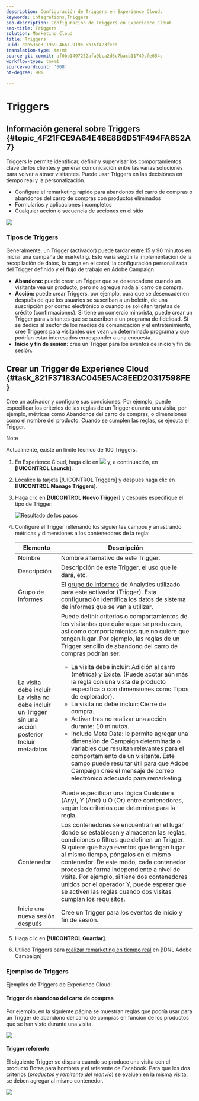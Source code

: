 ```yaml
---
description: Configuración de Triggers en Experience Cloud.
keywords: integrations;Triggers
seo-description: Configuración de Triggers en Experience Cloud.
seo-title: Triggers
solution: Marketing Cloud
title: Triggers
uuid: dab536e3-1969-4661-919e-5b15f423fecd
translation-type: tm+mt
source-git-commit: af0bb1497252afa9bca2d6c7bacb11749cfe654c
workflow-type: tm+mt
source-wordcount: '668'
ht-degree: 98%

---
```



# Triggers

## Información general sobre Triggers {#topic_4F21FCE9A64E46E8B6D51F494FA652A7}

Triggers le permite identificar, definir y supervisar los comportamientos clave de los clientes y generar comunicación entre las varias soluciones para volver a atraer visitantes. Puede usar Triggers en las decisiones en tiempo real y la personalización.

* Configure el remarketing rápido para abandonos del carro de compras o abandonos del carro de compras con productos eliminados
* Formularios y aplicaciones incompletos
* Cualquier acción o secuencia de acciones en el sitio

![](assets/trigger-abandonment-2.png)

### Tipos de Triggers

Generalmente, un Trigger (activador) puede tardar entre 15 y 90 minutos en iniciar una campaña de marketing. Esto varía según la implementación de la recopilación de datos, la carga en el canal, la configuración personalizada del Trigger definido y el flujo de trabajo en Adobe Campaign.

* **Abandono:** puede crear un Trigger que se desencadene cuando un visitante vea un producto, pero no agregue nada al carro de compra.
* **Acción:** puede crear Triggers, por ejemplo, para que se desencadenen después de que los usuarios se suscriban a un boletín, de una suscripción por correo electrónico o cuando se soliciten tarjetas de crédito (confirmaciones). Si tiene un comercio minorista, puede crear un Trigger para visitantes que se suscriben a un programa de fidelidad. Si se dedica al sector de los medios de comunicación y el entretenimiento, cree Triggers para visitantes que vean un determinado programa y que podrían estar interesados en responder a una encuesta.
* **Inicio y fin de sesión:** cree un Trigger para los eventos de inicio y fin de sesión.

## Crear un Trigger de Experience Cloud {#task_821F37183AC045E5AC8EED20317598FE}

Cree un activador y configure sus condiciones. Por ejemplo, puede especificar los criterios de las reglas de un Trigger durante una visita, por ejemplo, métricas como Abandonos del carro de compras, o dimensiones como el nombre del producto. Cuando se cumplen las reglas, se ejecuta el Trigger.

>[!NOTE]
>
>Actualmente, existe un límite técnico de 100 Triggers.

1. En Experience Cloud, haga clic en ![](assets/menu-icon.png) y, a continuación, en **[!UICONTROL Launch]**.
2. Localice la tarjeta [!UICONTROL Triggers] y después haga clic en **[!UICONTROL Manage Triggers]**.
3. Haga clic en **[!UICONTROL Nuevo Trigger]** y después especifique el tipo de Trigger:

   ![Resultado de los pasos](assets/add-trigger.png)

4. Configure el Trigger rellenando los siguientes campos y arrastrando métricas y dimensiones a los contenedores de la regla:

   | Elemento | Descripción |
   |--- |--- |
   | Nombre | Nombre alternativo de este Trigger. |
   | Descripción | Descripción de este Trigger, el uso que le dará, etc. |
   | Grupo de informes | El [grupo de informes](https://docs.adobe.com/content/help/es-ES/analytics/admin/manage-report-suites/report-suites-admin.html) de Analytics utilizado para este activador (Trigger). Esta configuración identifica los datos de sistema de informes que se van a utilizar. |
   | La visita debe incluir<br>La visita no debe incluir<br>un Trigger sin una acción posterior<br>Incluir metadatos | Puede definir criterios o comportamientos de los visitantes que quiera que se produzcan, así como comportamientos que no quiere que tengan lugar.  Por ejemplo, las reglas de un Trigger sencillo de abandono del carro de compras podrían ser:<ul><li>La visita debe incluir: Adición al carro (métrica) y Existe. (Puede acotar aún más la regla con una vista de producto específica o con dimensiones como Tipos de explorador).</li><li>La visita no debe incluir: Cierre de compra.</li><li>Activar tras no realizar una acción durante: 10 minutos.</li><li>Include Meta Data: le permite agregar una dimensión de Campaign determinada o variables que resultan relevantes para el comportamiento de un visitante. Este campo puede resultar útil para que Adobe Campaign cree el mensaje de correo electrónico adecuado para remarketing.</li></ul><br>Puede especificar una lógica Cualquiera (Any), Y (And) u O (Or) entre contenedores, según los criterios que determine para la regla. |
   | Contenedor | Los contenedores se encuentran en el lugar donde se establecen y almacenan las reglas, condiciones o filtros que definen un Trigger. Si quiere que haya eventos que tengan lugar al mismo tiempo, póngalos en el mismo contenedor. De este modo, cada contenedor procesa de forma independiente a nivel de visita.  Por ejemplo, si tiene dos contenedores unidos por el operador Y, puede esperar que se activen las reglas cuando dos visitas cumplan los requisitos. |
   | Inicie una nueva sesión después | Cree un Trigger para los eventos de inicio y fin de sesión. |

5. Haga clic en **[!UICONTROL Guardar]**.
6. Utilice Triggers para [realizar remarketing en tiempo real](https://docs.adobe.com/content/help/en/campaign-standard/using/integrating-with-adobe-cloud/working-with-campaign-and-triggers/about-adobe-experience-cloud-triggers.html) en [!DNL Adobe Campaign]

### Ejemplos de Triggers

Ejemplos de Triggers de Experience Cloud:

#### Trigger de abandono del carro de compras

Por ejemplo, en la siguiente página se muestran reglas que podría usar para un Trigger de abandono del carro de compras en función de los productos que se han visto durante una visita.

![](assets/abandonment-trigger.png)

#### Trigger referente

El siguiente Trigger se dispara cuando se produce una visita con el producto Botas para hombres y el referente de Facebook. Para que los dos criterios (*productos* y *remitente del reenvío*) se evalúen en la misma visita, se deben agregar al mismo contenedor.

![](assets/fb-boots-promo.png)
